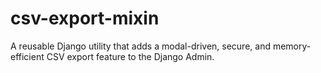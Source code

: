 # csv-export-mixin
A reusable Django utility that adds a modal-driven, secure, and memory-efficient CSV export feature to the Django Admin.
